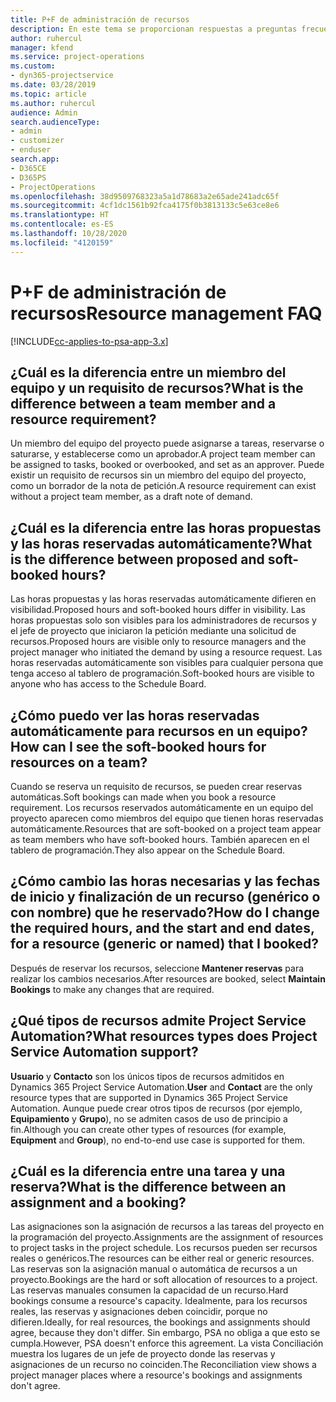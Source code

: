 ```yaml
---
title: P+F de administración de recursos
description: En este tema se proporcionan respuestas a preguntas frecuentes sobre la administración de recursos.
author: ruhercul
manager: kfend
ms.service: project-operations
ms.custom:
- dyn365-projectservice
ms.date: 03/28/2019
ms.topic: article
ms.author: ruhercul
audience: Admin
search.audienceType:
- admin
- customizer
- enduser
search.app:
- D365CE
- D365PS
- ProjectOperations
ms.openlocfilehash: 38d9509768323a5a1d78683a2e65ade241adc65f
ms.sourcegitcommit: 4cf1dc1561b92fca4175f0b3813133c5e63ce8e6
ms.translationtype: HT
ms.contentlocale: es-ES
ms.lasthandoff: 10/28/2020
ms.locfileid: "4120159"
---
```

# <a name="resource-management-faq"></a><span data-ttu-id="b8c62-103">P+F de administración de recursos</span><span class="sxs-lookup"><span data-stu-id="b8c62-103">Resource management FAQ</span></span>

[!INCLUDE[cc-applies-to-psa-app-3.x](../includes/cc-applies-to-psa-app-3x.md)]

## <a name="what-is-the-difference-between-a-team-member-and-a-resource-requirement"></a><span data-ttu-id="b8c62-104">¿Cuál es la diferencia entre un miembro del equipo y un requisito de recursos?</span><span class="sxs-lookup"><span data-stu-id="b8c62-104">What is the difference between a team member and a resource requirement?</span></span>

<span data-ttu-id="b8c62-105">Un miembro del equipo del proyecto puede asignarse a tareas, reservarse o saturarse, y establecerse como un aprobador.</span><span class="sxs-lookup"><span data-stu-id="b8c62-105">A project team member can be assigned to tasks, booked or overbooked, and set as an approver.</span></span> <span data-ttu-id="b8c62-106">Puede existir un requisito de recursos sin un miembro del equipo del proyecto, como un borrador de la nota de petición.</span><span class="sxs-lookup"><span data-stu-id="b8c62-106">A resource requirement can exist without a project team member, as a draft note of demand.</span></span> 

## <a name="what-is-the-difference-between-proposed-and-soft-booked-hours"></a><span data-ttu-id="b8c62-107">¿Cuál es la diferencia entre las horas propuestas y las horas reservadas automáticamente?</span><span class="sxs-lookup"><span data-stu-id="b8c62-107">What is the difference between proposed and soft-booked hours?</span></span>

<span data-ttu-id="b8c62-108">Las horas propuestas y las horas reservadas automáticamente difieren en visibilidad.</span><span class="sxs-lookup"><span data-stu-id="b8c62-108">Proposed hours and soft-booked hours differ in visibility.</span></span> <span data-ttu-id="b8c62-109">Las horas propuestas solo son visibles para los administradores de recursos y el jefe de proyecto que iniciaron la petición mediante una solicitud de recursos.</span><span class="sxs-lookup"><span data-stu-id="b8c62-109">Proposed hours are visible only to resource managers and the project manager who initiated the demand by using a resource request.</span></span> <span data-ttu-id="b8c62-110">Las horas reservadas automáticamente son visibles para cualquier persona que tenga acceso al tablero de programación.</span><span class="sxs-lookup"><span data-stu-id="b8c62-110">Soft-booked hours are visible to anyone who has access to the Schedule Board.</span></span>

## <a name="how-can-i-see-the-soft-booked-hours-for-resources-on-a-team"></a><span data-ttu-id="b8c62-111">¿Cómo puedo ver las horas reservadas automáticamente para recursos en un equipo?</span><span class="sxs-lookup"><span data-stu-id="b8c62-111">How can I see the soft-booked hours for resources on a team?</span></span>

<span data-ttu-id="b8c62-112">Cuando se reserva un requisito de recursos, se pueden crear reservas automáticas.</span><span class="sxs-lookup"><span data-stu-id="b8c62-112">Soft bookings can made when you book a resource requirement.</span></span> <span data-ttu-id="b8c62-113">Los recursos reservados automáticamente en un equipo del proyecto aparecen como miembros del equipo que tienen horas reservadas automáticamente.</span><span class="sxs-lookup"><span data-stu-id="b8c62-113">Resources that are soft-booked on a project team appear as team members who have soft-booked hours.</span></span> <span data-ttu-id="b8c62-114">También aparecen en el tablero de programación.</span><span class="sxs-lookup"><span data-stu-id="b8c62-114">They also appear on the Schedule Board.</span></span>

## <a name="how-do-i-change-the-required-hours-and-the-start-and-end-dates-for-a-resource-generic-or-named-that-i-booked"></a><span data-ttu-id="b8c62-115">¿Cómo cambio las horas necesarias y las fechas de inicio y finalización de un recurso (genérico o con nombre) que he reservado?</span><span class="sxs-lookup"><span data-stu-id="b8c62-115">How do I change the required hours, and the start and end dates, for a resource (generic or named) that I booked?</span></span>

<span data-ttu-id="b8c62-116">Después de reservar los recursos, seleccione **Mantener reservas** para realizar los cambios necesarios.</span><span class="sxs-lookup"><span data-stu-id="b8c62-116">After resources are booked, select **Maintain Bookings** to make any changes that are required.</span></span>

## <a name="what-resources-types-does-project-service-automation-support"></a><span data-ttu-id="b8c62-117">¿Qué tipos de recursos admite Project Service Automation?</span><span class="sxs-lookup"><span data-stu-id="b8c62-117">What resources types does Project Service Automation support?</span></span>

<span data-ttu-id="b8c62-118">**Usuario** y **Contacto** son los únicos tipos de recursos admitidos en Dynamics 365 Project Service Automation.</span><span class="sxs-lookup"><span data-stu-id="b8c62-118">**User** and **Contact** are the only resource types that are supported in Dynamics 365 Project Service Automation.</span></span> <span data-ttu-id="b8c62-119">Aunque puede crear otros tipos de recursos (por ejemplo, **Equipamiento** y **Grupo**), no se admiten casos de uso de principio a fin.</span><span class="sxs-lookup"><span data-stu-id="b8c62-119">Although you can create other types of resources (for example, **Equipment** and **Group**), no end-to-end use case is supported for them.</span></span>

## <a name="what-is-the-difference-between-an-assignment-and-a-booking"></a><span data-ttu-id="b8c62-120">¿Cuál es la diferencia entre una tarea y una reserva?</span><span class="sxs-lookup"><span data-stu-id="b8c62-120">What is the difference between an assignment and a booking?</span></span>

<span data-ttu-id="b8c62-121">Las asignaciones son la asignación de recursos a las tareas del proyecto en la programación del proyecto.</span><span class="sxs-lookup"><span data-stu-id="b8c62-121">Assignments are the assignment of resources to project tasks in the project schedule.</span></span> <span data-ttu-id="b8c62-122">Los recursos pueden ser recursos reales o genéricos.</span><span class="sxs-lookup"><span data-stu-id="b8c62-122">The resources can be either real or generic resources.</span></span> <span data-ttu-id="b8c62-123">Las reservas son la asignación manual o automática de recursos a un proyecto.</span><span class="sxs-lookup"><span data-stu-id="b8c62-123">Bookings are the hard or soft allocation of resources to a project.</span></span> <span data-ttu-id="b8c62-124">Las reservas manuales consumen la capacidad de un recurso.</span><span class="sxs-lookup"><span data-stu-id="b8c62-124">Hard bookings consume a resource's capacity.</span></span> <span data-ttu-id="b8c62-125">Idealmente, para los recursos reales, las reservas y asignaciones deben coincidir, porque no difieren.</span><span class="sxs-lookup"><span data-stu-id="b8c62-125">Ideally, for real resources, the bookings and assignments should agree, because they don't differ.</span></span> <span data-ttu-id="b8c62-126">Sin embargo, PSA no obliga a que esto se cumpla.</span><span class="sxs-lookup"><span data-stu-id="b8c62-126">However, PSA doesn't enforce this agreement.</span></span> <span data-ttu-id="b8c62-127">La vista Conciliación muestra los lugares de un jefe de proyecto donde las reservas y asignaciones de un recurso no coinciden.</span><span class="sxs-lookup"><span data-stu-id="b8c62-127">The Reconciliation view shows a project manager places where a resource's bookings and assignments don't agree.</span></span>
